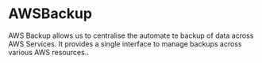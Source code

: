 # AWSBackup
AWS Backup allows us to centralise the automate te backup of data across AWS Services. It provides a single interface to manage backups across various AWS resources..
